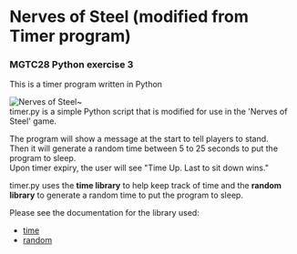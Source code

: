 # Nerves of Steel (modified from Timer program)
###  MGTC28 Python exercise 3
This is a timer program written in Python  

![Nerves of Steel~](https://media.makeameme.org/created/do-you-have-3decfb9715.jpg)\
timer.py is a simple Python script that is modified for use in the 'Nerves of Steel' game. <br />

The program will show a message at the start to tell players to stand. <br />
Then it will generate a random time between 5 to 25 seconds to put the program to sleep. <br />
Upon timer expiry, the user will see "Time Up. Last to sit down wins." <br />

timer.py uses the **time library** to help keep track of time and the **random library** to generate a random time to put the program to sleep. <br />

Please see the documentation for the library used:
- [time](https://docs.python.org/3/library/time.html)
- [random](https://www.programiz.com/python-programming/modules/random)
